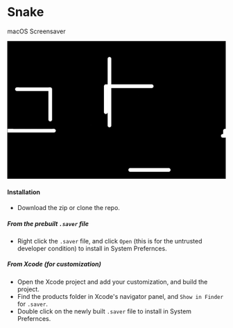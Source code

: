 # Snake

macOS Screensaver

![Preview](preview.gif)

#### Installation

- Download the zip or clone the repo.

##### From the prebuilt `.saver` file

- Right click the `.saver` file, and click `Open` (this is for the untrusted developer condition) to install in System Prefernces. 

##### From Xcode (for customization)

- Open the Xcode project and add your customization, and build the project.
- Find the products folder in Xcode's navigator panel, and `Show in Finder` for `.saver`.
- Double click on the newly built `.saver` file to install in System Prefernces.